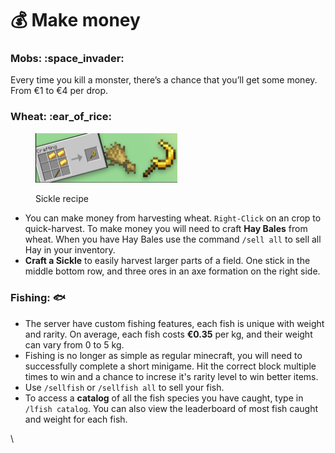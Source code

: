 # 💰 Make money



### Mobs: :space\_invader:

Every time you kill a monster, there’s a chance that you’ll get some money. From €1 to €4 per drop.

### Wheat: :ear\_of\_rice:

<div align="left">

<figure><img src="../.gitbook/assets/image (71).png" alt="" width="227"><figcaption><p>Sickle recipe</p></figcaption></figure>

</div>

* You can make money from harvesting wheat. `Right-Click` on an crop to quick-harvest. To make money you will need to craft **Hay Bales** from wheat. When you have Hay Bales use the command `/sell all` to sell all Hay in your inventory.
* **Craft a Sickle** to easily harvest larger parts of a field. One stick in the middle bottom row, and three ores in an axe formation on the right side.

### Fishing: :fish:

* The server have custom fishing features, each fish is unique with weight and rarity. On average, each fish costs **€0.35** per kg, and their weight can vary from 0 to 5 kg.&#x20;
* Fishing is no longer as simple as regular minecraft, you will need to successfully complete a short minigame. Hit the correct block multiple times to win and a chance to increse it's rarity level to win better items.
* Use `/sellfish` or `/sellfish all` to sell your fish.
* To access a **catalog** of all the fish species you have caught, type in `/lfish catalog`. You can also view the leaderboard of most fish caught and weight for each fish.

\
